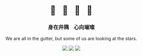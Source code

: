 <div align="center">
  <p>
    <h1>🍖&nbsp;&nbsp;&nbsp;🍹&nbsp;&nbsp;&nbsp;🚬&nbsp;&nbsp;&nbsp;🧔</h1>
  </p>
  <p>
    <h3>身在井隅&nbsp;&nbsp;&nbsp;&nbsp;心向璀璨</h3>
    <p>We are all in the gutter, but some of us are looking at the stars.</p>
  </p>
  <p>
    <img src="https://img.shields.io/github/followers/align" />
    <img src="https://img.shields.io/github/stars/align" />
    <img src="https://visitor-badge.laobi.icu/badge?page_id=align.align.README.md" />
  </p>
</div>


<!--
**align/align** is a ✨ _special_ ✨ repository because its `README.md` (this file) appears on your GitHub profile.

Here are some ideas to get you started:

- 🔭 I’m currently working on ...
- 🌱 I’m currently learning ...
- 👯 I’m looking to collaborate on ...
- 🤔 I’m looking for help with ...
- 💬 Ask me about ...
- 📫 How to reach me: ...
- 😄 Pronouns: ...
- ⚡ Fun fact: ...
-->
